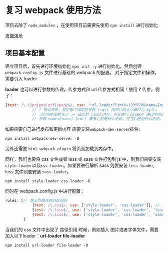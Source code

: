 # 复习 webpack 使用方法

项目去除了 `node_modules` ，在使用项目前需要先使用 `npm install` 进行初始化

[页面演示](src)

## 项目基本配置

建立项目后，首先进行环境初始化 `npm init -y` 进行初始化，然后创建 `webpack.config.js` 文件进行基础的 webpack 的配置。 对于指定文件和操作，需要引入 loader

**loader** 也可以进行参数的传递，传参方式和 url 传参方式相同！使用 **?** 传参。例子：

```js
{test: /\.(jpg|png|gif|jpeg)$/, use: 'url-loader?limit=1335536&name=[name].[ext]'},    // 处理图片路径的loader file-loader 是 url-loader 的内部依赖，所以不用写
            // ? 可以传参，其中有个固定的参数 limit 指图片的大小单位为 byte、
            // 当引用的图片大小 >= 设定的 limit时候，不会进行 base64 编码字符串，如果图片大小小于给定的值，则会被转为 base64 字符串
            // 参数 name=[name].[ext] 表示之前是什么名称，打包后还是什么名称，原来是什么后缀，打包后也不变
```

如果需要自己进行发布和更新内容 需要安装`webpack-dev-server`插件:

```shell
npm install webpack-dev-server -D
```

另外还需要 `html-webpack-plugin` 将页面加载到内存中。


同样，我们也要将 css 文件或者 less 或 sass 文件打包到 js 中，则我们需要安装 `style-loader`以及`css-loader`。如果要进行解析 sass 则要安装 `less-loader`; less 文件则要安装 `sass-loader`。

```shell
npm install style-loader css-loader -D
```

同时在 webpack.config.js 中进行配置：

```js
rules: [// 第三方模块的匹配规则
            {test: /\.css$/, use: ['style-loader', 'css-loader']}, // 处理css的loader
            {test: /\.less$/, use: ['style-loader', 'css-loader', 'less-loader']}, // 处理less的loader
            {test: /\.scss$/, use: ['style-loader', 'css-loader', 'sass-loader']}, // 处理scss的loader
        ]
```

当我们的 css 文件中出现了 路径引用 时候，例如插入 图片或者字体文件，需要加入以下loader：**url-loader file-loader**

```shell
npm install url-loader file-loader -D
```
